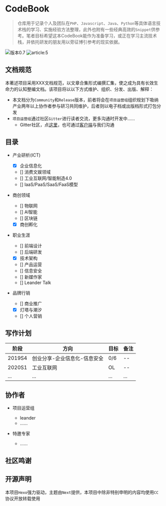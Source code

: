 # CodeBook

> 仓库用于记录个人及团队在`PHP`、`Javascript`、`Java`、`Python`等具体语言技术栈的学习、实施经验方法整理，此外也附有一些经典高效的`Snippet`供参考。笔者目标希望这本CodeBook能作为准备学习，或正在学习主流技术栈，并依托研发的朋友用以旁征博引参考的现实依据。  

![版本0.7](https://img.shields.io/badge/version-0.7-brightgreen.svg?logo=Pinboard&logoColor=white) ![article:5](https://img.shields.io/badge/article-5-blue.svg)

## 文档规范  

本著述项目采用XXX文档规范，以文章合集形式编撰汇集，使之成为具有长效生命力的认知整编文档。该项目将以以下方式维护、组织、分发、出版、解释：

- 本文档分为`Community`和`Release`版本，前者将会在`项目运营组`组织规划下吸纳产业两年以上协作者参与研习共同维护，后者则以电子档或出版档形式打包分发
- `项目运营组`通过社区`Gitter`进行读者交流，更多沟通时开发中……
  - Gitter社区，点[这里](https://gitter.im/LeanderCodeBook/community)，也可通过[客户端](https://gitter.im/apps)与我们沟通

## 目录  

- 产业研析(ICT)  
  - [x] 企业信息化
  - [] 消费文娱领域
  - [] 工业互联网/智能制造4.0
  - [] IaaS/PaaS/SaaS/FaaS模型

- 商创领域
  - [] 物联网
  - [] AI智能
  - [] 区块链
  - [x] 商创孵化

- 职业生涯
  - [] 前端设计
  - [] 后端研发
  - [x] 技术架构
  - [] 产品运营
  - [] 信息安全
  - [] 新媒作家
  - [] Leander Talk

- 品牌行销
  - [] 商业推广
  - [x] 灯塔与潮汐
  - [] 个人营销

## 写作计划

| 阶段 | 方向 | 目标 | 备注 |
| --- | --- | --- | --- |
| 2019S4 | 创业分享-企业信息化-信息安全 | 0/6 | -- |
| 2020S1 | 工业互联网 | OL | -- |
| ... | ... | ... | ... |

## 协作者

- 项目运营组
  - leander
  - ……

- 特邀专家
  - ……

## 社区鸣谢  

## 开源声明  

本项目`Hexo`强力驱动，主题由`Next`提供，本项目中除非特别申明的内容均使用`CC`协议开放转载使用
